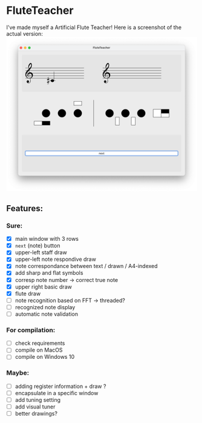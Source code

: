 # FluteTeacher
I've made myself a Artificial Flute Teacher!
Here is a screenshot of the actual version:
![Screen1](doc_res/screen1.png)

## Features:
### Sure:
- [x] main window with 3 rows
- [x] `next` (note) button
- [x] upper-left staff draw
- [x] upper-left note respondive draw
- [x] note correspondance between text / drawn / A4-indexed
- [x] add sharp and flat symbols
- [x] corresp note number -> correct true note
- [x] upper right basic draw
- [x] flute draw
- [ ] note recognition based on FFT &rarr; threaded?
- [ ] recognized note display
- [ ] automatic note validation

### For compilation:
- [ ] check requirements
- [ ] compile on MacOS
- [ ] compile on Windows 10

### Maybe:
- [ ] adding register information + draw ?
- [ ] encapsulate in a specific window
- [ ] add tuning setting
- [ ] add visual tuner
- [ ] better drawings?